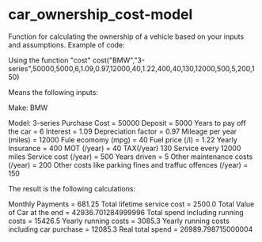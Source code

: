 # car_ownership_cost-model
Function for calculating the ownership of a vehicle based on your inputs and assumptions. Example of code:


Using the function "cost"
cost("BMW","3-series",50000,5000,6,1.09,0.97,12000,40,1.22,400,40,130,12000,500,5,200,150)


Means the following inputs:


Make:  BMW

Model:  3-series
Purchase Cost =  50000
Deposit =  5000
Years to pay off the car =  6
Interest = 1.09
Depreciation factor =  0.97
Mileage per year (miles) = 12000
Fule ecomomy (mpg) = 40
Fuel price (/l) =  1.22
Yearly Insurance = 400
MOT (/year) = 40
TAX(/year)  130
Service every 12000  miles
Service cost (/year) = 500
Years driven = 5
Other maintenance costs (/year) = 200
Other costs like parking fines and traffuc offences (/year) = 150


The result is the following calculations:


Monthly Payments = 681.25
Total lifetime service cost = 2500.0
Total Value of Car at the end = 42936.701284999996
Total spend including running costs = 15426.5
Yearly running costs = 3085.3
Yearly running costs including car purchase = 12085.3
Real total spend = 26989.798715000004
